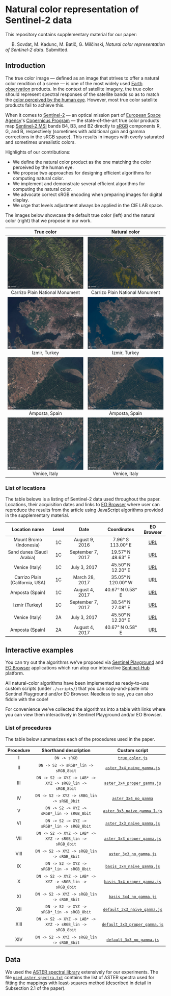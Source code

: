 # Natural color representation of Sentinel-2 data

This repository contains supplementary material for our paper:

&nbsp;&nbsp;&nbsp;&nbsp; B. Sovdat, M. Kadunc, M. Batič, G. Milčinski, _Natural color representation of Sentinel-2 data_. Submitted.

## Introduction

The true color image &mdash; defined as an image that strives to offer a natural color rendition of a scene &mdash; is one of the most widely used [Earth observation](https://en.wikipedia.org/wiki/Earth_observation) products. In the context of satellite imagery, the true color should represent spectral responses of the satellite bands so as to match the [color perceived by the human eye](https://en.wikipedia.org/wiki/Color_vision). However, most true color satellite products fail to achieve this.

When it comes to [Sentinel-2](https://sentinel.esa.int/web/sentinel/missions/sentinel-2) &mdash; an optical mission part of [European Space Agency](http://www.esa.int/ESA)'s [Copernicus Program](http://www.esa.int/Our_Activities/Observing_the_Earth/Copernicus) &mdash; the state-of-the-art true color products map [Sentinel-2 MSI](https://earth.esa.int/web/sentinel/technical-guides/sentinel-2-msi/msi-instrument) bands B4, B3, and B2 directly to [sRGB](https://en.wikipedia.org/wiki/SRGB) components R, G, and B, respectively (sometimes with additional gain and gamma corrections in the sRGB space). This results in images with overly saturated and sometimes unrealistic colors.

Highlights of our contributions:
* We define the natural color product as the one matching the color perceived by the human eye.
* We propose two approaches for designing efficient algorithms for computing natural color.
* We implement and demonstrate several efficient algorithms for computing the natural color.
* We advocate correct sRGB encoding when preparing images for digital display.
* We urge that levels adjustment always be applied in the CIE LAB space.

The images below showcase the default true color (left) and the natural color (right) that we propose in our work.

True color | Natural color
:---------:|:-------------:
![](./figures/carrizo/true_color.jpg) Carrizo Plain National Monument | ![](./figures/carrizo/3x3_aster_proper_gamma_solar.jpg) Carrizo Plain National Monument
![](./figures/izmir/true_color.jpg) Izmir, Turkey | ![](./figures/izmir/3x3_aster_proper_gamma_solar.jpg) Izmir, Turkey
![](./figures/amposta/l1c_true_color.jpg) Amposta, Spain | ![](./figures/amposta/l1c_3x3_aster_proper_gamma_solar.jpg) Amposta, Spain
![](./figures/venice/l1c_true_color.jpg) Venice, Italy | ![](./figures/venice/l1c_3x3_aster_proper_gamma_solar.jpg) Venice, Italy

### List of locations

The table belows is a listing of Sentinel-2 data used throughout the paper. Locations, their acquisition dates and links to  [EO Browser](https://apps.sentinel-hub.com/eo-browser/) where user can reproduce the results from the article using JavaScript algorithms provided in the supplementary material.

Location name | Level | Date | Coordinates | EO Browser
:------------:|:-----:|:----:|:-----------:|:----------:
Mount Bromo (Indonesia) | 1C | August 9, 2016 | 7.96° S 113.00° E | [URL](http://apps.sentinel-hub.com/eo-browser/#lat=-7.964377531436546&lng=112.9960584640503&zoom=14&datasource=Sentinel-2%20L1C&time=2016-08-09&preset=1_TRUE_COLOR)
Sand dunes (Saudi Arabia) | 1C | September 7, 2017 | 19.57° N 48.63° E | [URL](http://apps.sentinel-hub.com/eo-browser/#lat=19.574347451922222&lng=48.62617492675781&zoom=12&datasource=Sentinel-2%20L1C&time=2017-09-07&preset=1_TRUE_COLOR)
Venice (Italy) | 1C | July 3, 2017 | 45.50° N 12.20° E | [URL](http://apps.sentinel-hub.com/eo-browser/#lat=45.49816553360498&lng=12.196369171142578&zoom=12&datasource=Sentinel-2%20L1C&time=2017-07-03&preset=1_TRUE_COLOR)
Carrizo Plain (California, USA) | 1C | March 28, 2017 | 35.05° N 120.00° W | [URL](http://apps.sentinel-hub.com/eo-browser/#lat=35.05&lng=-119.89999999999998&zoom=12&datasource=Sentinel-2%20L1C&time=2017-03-28&preset=1_TRUE_COLOR)
Amposta (Spain) | 1C | August 4, 2017 | 40.67° N 0.58° E | [URL](http://apps.sentinel-hub.com/eo-browser/#lat=40.670222795307346&lng=0.5790138244628906&zoom=12&datasource=Sentinel-2%20L1C&time=2017-08-04&preset=1_TRUE_COLOR)
Izmir (Turkey) | 1C | September 7, 2017 | 38.54° N 27.08° E | [URL](http://apps.sentinel-hub.com/eo-browser/#lat=38.53903559101298&lng=27.077178955078125&zoom=11&datasource=Sentinel-2%20L1C&time=2017-08-31&preset=1_TRUE_COLOR)
Venice (Italy) | 2A | July 3, 2017 | 45.50° N 12.20° E | [URL](http://apps.sentinel-hub.com/eo-browser/#lat=45.49816553360498&lng=12.196369171142578&zoom=12&datasource=Sentinel-2%20L2A&time=2017-07-03&preset=1_TRUE_COLOR)
Amposta (Spain) | 2A | August 4, 2017 | 40.67° N 0.58° E | [URL](http://apps.sentinel-hub.com/eo-browser/#lat=40.670222795307346&lng=0.5790138244628906&zoom=12&datasource=Sentinel-2%20L2A&time=2017-08-04&preset=1_TRUE_COLOR)


## Interactive examples

You can try out the algorithms we've proposed via [Sentinel Playground](apps.sentinel-hub.com/sentinel-playground/) and [EO Browser](apps.sentinel-hub.com/eo-browser/) applications which run atop our interactive [Sentinel-Hub](http://sentinel-hub.com/) platform.

All natural-color algorithms have been implemented as ready-to-use custom scripts (under `./scripts/`) that you can copy-and-paste into Sentinel Playground and/or EO Browser. Needless to say, you can also fiddle with the code!

For convenience we've collected the algorithms into a table with links where you can view them interactively in Sentinel Playground and/or EO Browser.

### List of procedures

The table below summarizes each of the procedures used in the paper.

Procedure | Shorthand description | Custom script
:---:|:------------------:|:------:|
I | `DN -> sRGB` | [`true_color.js`](./scripts/true_color.js)
II | `DN -> S2 -> sRGB*_lin -> sRGB_8bit` | [`aster_3x4_naive_gamma.js`](./scripts/aster_3x4_naive_gamma.js)
III | `DN -> S2 -> XYZ -> LAB* -> XYZ -> sRGB_lin -> sRGB_8bit` | [`aster_3x4_proper_gamma.js`](./scripts/aster_3x4_proper_gamma.js)
IV | `DN -> S2 -> XYZ -> sRBG_lin -> sRGB_8bit` | [`aster_3x4_no_gamma`](./scripts/aster_3x4_no_gamma.js)
V | `DN -> S2 -> XYZ -> sRGB*_lin -> sRGB_8bit` | [`aster_3x3_naive_gamma_I.js`](./scripts/aster_3x3_naive_gamma_I.js)
VI | `DN -> S2 -> XYZ -> sRGB*_lin -> sRGB_8bit` | [`aster_3x3_naive_gamma.js`](./scripts/aster_3x3_naive_gamma.js)
VII | `DN -> S2 -> XYZ -> LAB* -> XYZ -> sRGB_lin -> sRGB_8bit` | [`aster_3x3_proper_gamma.js`](./scripts/aster_3x3_proper_gamma.js)
VIII | `DN -> S2 -> XYZ -> sRGB_lin -> sRGB_8bit` | [`aster_3x3_no_gamma.js`](./scripts/aster_3x3_no_gamma.js)
IX | `DN -> S2 -> XYZ -> sRGB*_lin -> sRGB_8bit` | [`basis_3x4_naive_gamma.js`](./scripts/basis_3x4_naive_gamma.js)
X | `DN -> S2 -> XYZ -> LAB* -> XYZ -> sRGB_lin -> sRGB_8bit` | [`basis_3x4_proper_gamma.js`](./scripts/basis_3x4_proper_gamma.js)
XI | `DN -> S2 -> XYZ -> sRGB_lin -> sRGB_8bit` | [`basis_3x4_no_gamma.js`](./scripts/basis_3x4_no_gamma.js)
XII | `DN -> S2 -> XYZ -> sRGB*_lin -> sRGB_8bit` | [`default_3x3_naive_gamma.js`](./scripts/default_3x3_naive_gamma.js)
XIII | `DN -> S2 -> XYZ -> LAB* -> XYZ -> sRGB_lin -> sRGB_8bit` | [`default_3x3_proper_gamma.js`](./scripts/default_3x3_proper_gamma.js)
XIV | `DN -> S2 -> XYZ -> sRGB_lin -> sRGB_8bit` | [`default_3x3_no_gamma.js`](./scripts/default_3x3_no_gamma.js)

## Data
We used the [ASTER spectral library](https://speclib.jpl.nasa.gov/) extensively for our experiments. The file [`used_aster_spectra.txt`](./data/used_aster_spectra.txt) contains the list of ASTER spectra used for fitting the mappings with least-squares method (described in detail in Subsection 2.1 of the paper).
